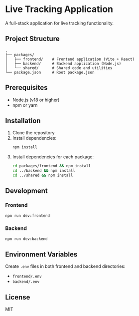 # Live Tracking Application

A full-stack application for live tracking functionality.

## Project Structure

```
.
├── packages/
│   ├── frontend/    # Frontend application (Vite + React)
│   ├── backend/     # Backend application (Node.js)
│   └── shared/      # Shared code and utilities
└── package.json     # Root package.json
```

## Prerequisites

- Node.js (v18 or higher)
- npm or yarn

## Installation

1. Clone the repository
2. Install dependencies:
   ```bash
   npm install
   ```
3. Install dependencies for each package:
   ```bash
   cd packages/frontend && npm install
   cd ../backend && npm install
   cd ../shared && npm install
   ```

## Development

### Frontend

```bash
npm run dev:frontend
```

### Backend

```bash
npm run dev:backend
```

## Environment Variables

Create `.env` files in both frontend and backend directories:

- `frontend/.env`
- `backend/.env`

## License

MIT
